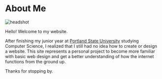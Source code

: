 # About Me

![headshot](/data/images/headshot.png)

Hello! Welcome to my website.

After finishing my junior year at [Portland State University](https://www.pdx.edu/computer-science/) studying Computer Science, I realized that I still had no idea how to create or design a website.
This site represents a personal project to become more familiar with basic web design and get a better understanding of how the internet functions from the ground up.

Thanks for stopping by.